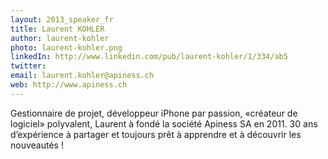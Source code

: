```yaml
---
layout: 2013_speaker_fr
title: Laurent KOHLER
author: laurent-kohler
photo: laurent-kohler.png
linkedIn: http://www.linkedin.com/pub/laurent-kohler/1/334/ab5
twitter: 
email: laurent.kohler@apiness.ch
web: http://www.apiness.ch
---
```


Gestionnaire de projet, développeur iPhone par passion, «créateur de logiciel» polyvalent, Laurent à fondé la société Apiness SA en 2011. 30 ans d’expérience à partager et toujours prêt à apprendre et à découvrir les nouveautés !